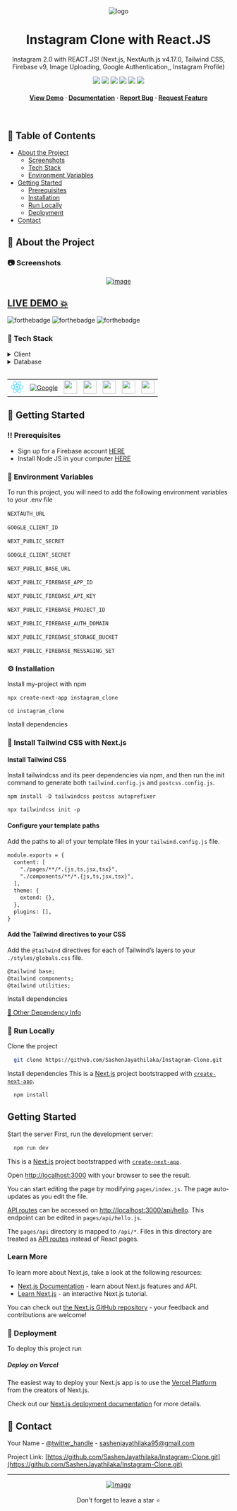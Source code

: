 <div align="center">

  <img src="https://user-images.githubusercontent.com/99184393/195982647-048bc778-f82d-427c-b28b-78b1156d158d.png" alt="logo" width="205" height="auto" />
  
  <h1>Instagram Clone with React.JS</h1>
  
  <p>
Instagram 2.0 with REACT.JS! (Next.js, NextAuth.js v4.17.0, Tailwind CSS, Firebase v9, Image Uploading, Google Authentication,, Instagram Profile)
  </p>
  
  
<!-- Badges -->

<a href="https://projects-seven-peach.vercel.app" target="_blank">![](https://img.shields.io/website-up-down-green-red/http/monip.org.svg)</a>
![](https://img.shields.io/badge/Maintained-Yes-indigo)
![](https://img.shields.io/github/forks/SashenJayathilaka/Instagram-Clone.svg)
![](https://img.shields.io/github/stars/SashenJayathilaka/Instagram-Clone.svg)
![](https://img.shields.io/github/issues/SashenJayathilaka/Instagram-Clone)
![](https://img.shields.io/github/last-commit/SashenJayathilaka/Instagram-Clone)

<h4>
    <a href="https://projects-seven-peach.vercel.app">View Demo</a>
  <span> · </span>
    <a href="https://github.com/SashenJayathilaka/Instagram-Clone/blob/master/README.md">Documentation</a>
  <span> · </span>
    <a href="https://github.com/SashenJayathilaka/Instagram-Clone/issues">Report Bug</a>
  <span> · </span>
    <a href="https://github.com/SashenJayathilaka/Instagram-Clone/issues">Request Feature</a>
  </h4>
</div>

<br />

<!-- Table of Contents -->

## :notebook_with_decorative_cover: Table of Contents

- [About the Project](#star2-about-the-project)
  - [Screenshots](#camera-screenshots)
  - [Tech Stack](#space_invader-tech-stack)
  - [Environment Variables](#key-environment-variables)
- [Getting Started](#toolbox-getting-started)
  - [Prerequisites](#bangbang-prerequisites)
  - [Installation](#gear-installation)
  - [Run Locally](#running-run-locally)
  - [Deployment](#triangular_flag_on_post-deployment)
- [Contact](#handshake-contact)

<!-- About the Project -->

## :star2: About the Project

<!-- Screenshots -->

### :camera: Screenshots

<div align="center">
<a href="https://projects-seven-peach.vercel.app/" target="_blank"><img  src='https://user-images.githubusercontent.com/99184393/188783926-2478a323-2472-4b4e-ae49-583e88700848.gif' alt='image'/></a>
</div>

## <a href="https://projects-seven-peach.vercel.app" target="_blank">LIVE DEMO 💥</a>

![forthebadge](https://forthebadge.com/images/badges/built-with-love.svg)
![forthebadge](https://forthebadge.com/images/badges/for-you.svg)
![forthebadge](https://forthebadge.com/images/badges/powered-by-coffee.svg)

### :space_invader: Tech Stack

<details>
  <summary>Client</summary>
  <ul>
    <li><a href="https://#/">Typescript</a></li>
    <li><a href="https://nextjs.org/">Next.js</a></li>
    <li><a href="https://reactjs.org/">React.js</a></li>
    <li><a href="https://tailwindcss.com/">TailwindCSS</a></li>
  </ul>
</details>

<details>
<summary>Database</summary>
  <ul>
    <li><a href="https://firebase.google.com">Firebase</a></li>
  </ul>
</details>
<br />

<table>
    <tr>
        <td>
<a href="#"><img src="https://raw.githubusercontent.com/devicons/devicon/master/icons/react/react-original.svg" alt="" width="30" height="30" /></a>
        </td>
                        <td>
<a href="#"><img src="https://user-images.githubusercontent.com/99184393/183096870-fdf58e59-d78c-44f4-bd1c-f9033c16d907.png" alt="Google" width="30" height="30" /></a>
        </td>
                        <td>
<a href="#"><img src="https://user-images.githubusercontent.com/99184393/179383376-874f547c-4e6f-4826-850e-706b009e7e2b.png" alt="" width="30" height="30" /></a>
        </td>
                        <td>
<a href="#"><img src="https://user-images.githubusercontent.com/99184393/180462270-ea4a249c-627c-4479-9431-5c3fd25454c4.png" alt="" width="30" height="30" /></a>
        </td>
                                <td>
<a href="#"><img src="https://user-images.githubusercontent.com/99184393/177784603-d69e9d02-721a-4bce-b9b3-949165d2edeb.png" alt="" width="30" height="30" /></a>
        </td>
                                            <td>
<a href="#"><img src="https://user-images.githubusercontent.com/99184393/204170976-0e5c6e2a-2b41-483d-adbd-d5d1e40b8d15.png" alt="" width="30" height="30" /></a>
        </td>
                                <td>
<a href="#"><img src="https://raw.githubusercontent.com/atulmy/oauth/master/web/public/images/social/instagram.svg" alt="" width="30" height="30" /></a>
        </td>
    </tr>
</table>

## :toolbox: Getting Started

### :bangbang: Prerequisites

- Sign up for a Firebase account <a href='https://firebase.google.com'>HERE</a>
- Install Node JS in your computer <a href='https://nodejs.org/en/'>HERE</a>

<!-- Env Variables -->

### :key: Environment Variables

To run this project, you will need to add the following environment variables to your .env file

`NEXTAUTH_URL`

`GOOGLE_CLIENT_ID`

`NEXT_PUBLIC_SECRET`

`GOOGLE_CLIENT_SECRET`

`NEXT_PUBLIC_BASE_URL`

`NEXT_PUBLIC_FIREBASE_APP_ID`

`NEXT_PUBLIC_FIREBASE_API_KEY`

`NEXT_PUBLIC_FIREBASE_PROJECT_ID`

`NEXT_PUBLIC_FIREBASE_AUTH_DOMAIN`

`NEXT_PUBLIC_FIREBASE_STORAGE_BUCKET`

`NEXT_PUBLIC_FIREBASE_MESSAGING_SET`


### :gear: Installation

Install my-project with npm

```
npx create-next-app instagram_clone
```

```
cd instagram_clone
```

Install dependencies

### :test_tube: Install Tailwind CSS with Next.js

#### Install Tailwind CSS

Install tailwindcss and its peer dependencies via npm, and then run the init command to generate both `tailwind.config.js` and `postcss.config.js`.

```
npm install -D tailwindcss postcss autoprefixer
```

```
npx tailwindcss init -p
```

#### Configure your template paths

Add the paths to all of your template files in your `tailwind.config.js` file.
<br>

```
module.exports = {
  content: [
    "./pages/**/*.{js,ts,jsx,tsx}",
    "./components/**/*.{js,ts,jsx,tsx}",
  ],
  theme: {
    extend: {},
  },
  plugins: [],
}
```

#### Add the Tailwind directives to your CSS

Add the `@tailwind` directives for each of Tailwind’s layers to your `./styles/globals.css` file.

```
@tailwind base;
@tailwind components;
@tailwind utilities;
```

Install dependencies

<a href="https://github.com/SashenJayathilaka/Instagram-Clone/blob/master/package.json" target="_blank">🔶 Other Dependency Info</a>

<!-- Run Locally -->

### :running: Run Locally

Clone the project

```bash
  git clone https://github.com/SashenJayathilaka/Instagram-Clone.git
```

Install dependencies
This is a [Next.js](https://nextjs.org/) project bootstrapped with [`create-next-app`](https://github.com/vercel/next.js/tree/canary/packages/create-next-app).

```bash
  npm install
```

## Getting Started

Start the server
First, run the development server:

```bash
  npm run dev
```

This is a [Next.js](https://nextjs.org/) project bootstrapped with [`create-next-app`](https://github.com/vercel/next.js/tree/canary/packages/create-next-app).

Open [http://localhost:3000](http://localhost:3000) with your browser to see the result.

You can start editing the page by modifying `pages/index.js`. The page auto-updates as you edit the file.

[API routes](https://nextjs.org/docs/api-routes/introduction) can be accessed on [http://localhost:3000/api/hello](http://localhost:3000/api/hello). This endpoint can be edited in `pages/api/hello.js`.

The `pages/api` directory is mapped to `/api/*`. Files in this directory are treated as [API routes](https://nextjs.org/docs/api-routes/introduction) instead of React pages.

### Learn More

To learn more about Next.js, take a look at the following resources:

- [Next.js Documentation](https://nextjs.org/docs) - learn about Next.js features and API.
- [Learn Next.js](https://nextjs.org/learn) - an interactive Next.js tutorial.

You can check out [the Next.js GitHub repository](https://github.com/vercel/next.js/) - your feedback and contributions are welcome!

<!-- Deployment -->

### :triangular_flag_on_post: Deployment

To deploy this project run

##### Deploy on Vercel

The easiest way to deploy your Next.js app is to use the [Vercel Platform](https://vercel.com/new?utm_medium=default-template&filter=next.js&utm_source=create-next-app&utm_campaign=create-next-app-readme) from the creators of Next.js.

Check out our [Next.js deployment documentation](https://nextjs.org/docs/deployment) for more details.

## :handshake: Contact

Your Name - [@twitter_handle](https://twitter.com/SashenHasinduJ) - sashenjayathilaka95@gmail.com

Project Link: [https://github.com/SashenJayathilaka/Instagram-Clone.git](https://github.com/SashenJayathilaka/Instagram-Clone.git)

<hr />

<div align="center">
<a href="https://projects-seven-peach.vercel.app/" target="_blank"><img  src='https://user-images.githubusercontent.com/99184393/195737045-7c3e9b89-b961-4bc5-9d69-61d2a76176ea.png' alt='image'/></a>
</div>

<br />

<div align="center">Don't forget to leave a star ⭐️</div>

